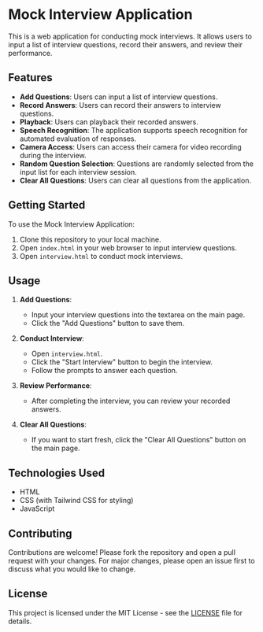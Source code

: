 # Mock Interview Application

This is a web application for conducting mock interviews. It allows users to input a list of interview questions, record their answers, and review their performance.

## Features

- **Add Questions**: Users can input a list of interview questions.
- **Record Answers**: Users can record their answers to interview questions.
- **Playback**: Users can playback their recorded answers.
- **Speech Recognition**: The application supports speech recognition for automated evaluation of responses.
- **Camera Access**: Users can access their camera for video recording during the interview.
- **Random Question Selection**: Questions are randomly selected from the input list for each interview session.
- **Clear All Questions**: Users can clear all questions from the application.

## Getting Started

To use the Mock Interview Application:

1. Clone this repository to your local machine.
2. Open `index.html` in your web browser to input interview questions.
3. Open `interview.html` to conduct mock interviews.

## Usage

1. **Add Questions**:
   - Input your interview questions into the textarea on the main page.
   - Click the "Add Questions" button to save them.

2. **Conduct Interview**:
   - Open `interview.html`.
   - Click the "Start Interview" button to begin the interview.
   - Follow the prompts to answer each question.

3. **Review Performance**:
   - After completing the interview, you can review your recorded answers.

4. **Clear All Questions**:
   - If you want to start fresh, click the "Clear All Questions" button on the main page.

## Technologies Used

- HTML
- CSS (with Tailwind CSS for styling)
- JavaScript

## Contributing

Contributions are welcome! Please fork the repository and open a pull request with your changes. For major changes, please open an issue first to discuss what you would like to change.

## License

This project is licensed under the MIT License - see the [LICENSE](LICENSE) file for details.

